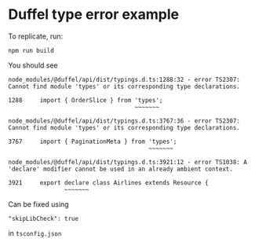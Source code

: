 # Duffel type error example

To replicate, run:

```
npm run build
```

You should see

```
node_modules/@duffel/api/dist/typings.d.ts:1288:32 - error TS2307: Cannot find module 'types' or its corresponding type declarations.

1288     import { OrderSlice } from 'types';
                                    ~~~~~~~

node_modules/@duffel/api/dist/typings.d.ts:3767:36 - error TS2307: Cannot find module 'types' or its corresponding type declarations.

3767     import { PaginationMeta } from 'types';
                                        ~~~~~~~

node_modules/@duffel/api/dist/typings.d.ts:3921:12 - error TS1038: A 'declare' modifier cannot be used in an already ambient context.

3921     export declare class Airlines extends Resource {
                ~~~~~~~

```

Can be fixed using 

```
"skipLibCheck": true
```

in `tsconfig.json`
